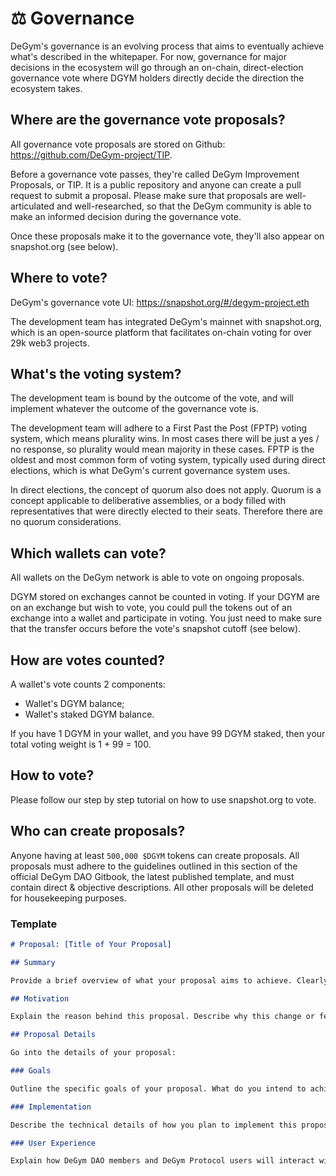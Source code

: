 # ⚖️ Governance

DeGym's governance is an evolving process that aims to eventually achieve what's described in the whitepaper. For now, governance for major decisions in the ecosystem will go through an on-chain, direct-election governance vote where DGYM holders directly decide the direction the ecosystem takes.

## Where are the governance vote proposals?

All governance vote proposals are stored on Github: https://github.com/DeGym-project/TIP.

Before a governance vote passes, they're called DeGym Improvement Proposals, or TIP. It is a public repository and anyone can create a pull request to submit a proposal. Please make sure that proposals are well-articulated and well-researched, so that the DeGym community is able to make an informed decision during the governance vote.

Once these proposals make it to the governance vote, they'll also appear on snapshot.org (see below).

## Where to vote?

DeGym's governance vote UI: https://snapshot.org/#/degym-project.eth

The development team has integrated DeGym's mainnet with snapshot.org, which is an open-source platform that facilitates on-chain voting for over 29k web3 projects.

## What's the voting system?

The development team is bound by the outcome of the vote, and will implement whatever the outcome of the governance vote is.

The development team will adhere to a First Past the Post (FPTP) voting system, which means plurality wins. In most cases there will be just a yes / no response, so plurality would mean majority in these cases. FPTP is the oldest and most common form of voting system, typically used during direct elections, which is what DeGym's current governance system uses.

In direct elections, the concept of quorum also does not apply. Quorum is a concept applicable to deliberative assemblies, or a body filled with representatives that were directly elected to their seats. Therefore there are no quorum considerations.

## Which wallets can vote?

All wallets on the DeGym network is able to vote on ongoing proposals.

DGYM stored on exchanges cannot be counted in voting. If your DGYM are on an exchange but wish to vote, you could pull the tokens out of an exchange into a wallet and participate in voting. You just need to make sure that the transfer occurs before the vote's snapshot cutoff (see below).

## How are votes counted?

A wallet's vote counts 2 components:

* Wallet's DGYM balance;
* Wallet's staked DGYM balance.

If you have 1 DGYM in your wallet, and you have 99 DGYM staked, then your total voting weight is 1 + 99 = 100.

## How to vote?

Please follow our step by step tutorial on how to use snapshot.org to vote.

## **Who can create proposals?**

Anyone having at least `500,000 $DGYM` tokens can create proposals. All proposals must adhere to the guidelines outlined in this section of the official DeGym DAO Gitbook, the latest published template, and must contain direct & objective descriptions. All other proposals will be deleted for housekeeping purposes.

### Template <a href="#template" id="template"></a>

```markdown
# Proposal: [Title of Your Proposal]

## Summary

Provide a brief overview of what your proposal aims to achieve. Clearly state the problem you are addressing or the feature you propose implementing.

## Motivation

Explain the reason behind this proposal. Describe why this change or feature is essential for the DeGym ecosystem. Highlight any potential benefits or improvements it would bring.

## Proposal Details

Go into the details of your proposal:

### Goals

Outline the specific goals of your proposal. What do you intend to achieve by implementing this change or feature?

### Implementation

Describe the technical details of how you plan to implement this proposal. Include any relevant code changes, architecture considerations, and dependencies. Provide a step-by-step explanation if applicable.

### User Experience

Explain how DeGym DAO members and DeGym Protocol users will interact with this proposal. How will it impact their experience? If it's a user-facing feature, consider providing visual mock implementation.
```

